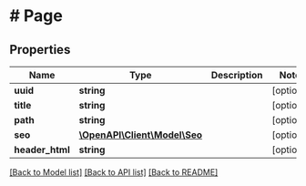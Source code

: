 # # Page

## Properties

Name | Type | Description | Notes
------------ | ------------- | ------------- | -------------
**uuid** | **string** |  | [optional]
**title** | **string** |  | [optional]
**path** | **string** |  | [optional]
**seo** | [**\OpenAPI\Client\Model\Seo**](Seo.md) |  | [optional]
**header_html** | **string** |  | [optional]

[[Back to Model list]](../../README.md#models) [[Back to API list]](../../README.md#endpoints) [[Back to README]](../../README.md)
